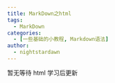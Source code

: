 ```yaml
---
title: MarkDown之html
tags:
  - MarkDown
categories:
  - [一些基础的小教程, Markdown语法]
author:
  - nightstardawn
---
```


暂无等待 html 学习后更新
